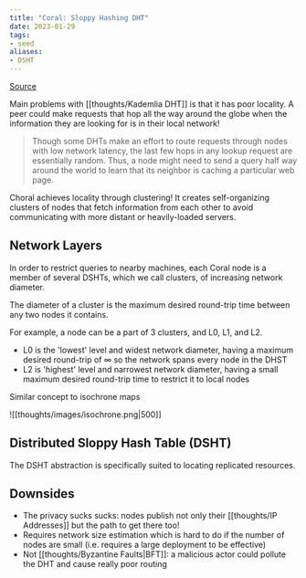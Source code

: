 ```yaml
---
title: "Coral: Sloppy Hashing DHT"
date: 2023-01-29
tags:
- seed
aliases:
- DSHT
---
```


[Source](https://www.cs.princeton.edu/~mfreed/docs/coral-iptps03.pdf)

Main problems with [[thoughts/Kademlia DHT]] is that it has poor locality. A peer could make requests that hop all the way around the globe when the information they are looking for is in their local network!

> Though some DHTs make an effort to route requests through nodes with low network latency, the last few hops in any lookup request are essentially random. Thus, a node might need to send a query half way around the world to learn that its neighbor is caching a particular web page.

Choral achieves locality through clustering! It creates self-organizing clusters of nodes that fetch information from each other to avoid communicating with more distant or heavily-loaded servers.

## Network Layers
In order to restrict queries to nearby machines, each Coral node is a member of several DSHTs, which we call clusters, of increasing network diameter.

The diameter of a cluster is the maximum desired round-trip time between any two nodes it contains.

For example, a node can be a part of 3 clusters, and L0, L1, and L2.
- L0 is the 'lowest' level and widest network diameter, having a maximum desired round-trip of $\infty$ so the network spans every node in the DHST
- L2 is 'highest' level and narrowest network diameter, having a small maximum desired round-trip time to restrict it to local nodes

Similar concept to isochrone maps

![[thoughts/images/isochrone.png|500]]

## Distributed Sloppy Hash Table (DSHT)
The DSHT abstraction is specifically suited to locating replicated resources.

## Downsides
- The privacy sucks sucks: nodes publish not only their [[thoughts/IP Addresses]] but the path to get there too!
- Requires network size estimation which is hard to do if the number of nodes are small (i.e. requires a large deployment to be effective)
- Not [[thoughts/Byzantine Faults|BFT]]: a malicious actor could pollute the DHT and cause really poor routing
